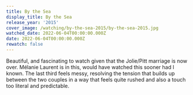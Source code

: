 ```yaml
---
title: By the Sea
display_title: By the Sea
release_year: '2015'
cover_image: /watching/by-the-sea-2015/by-the-sea-2015.jpg
watched_date: 2022-06-04T00:00:00.000Z
date: 2022-06-04T00:00:00.000Z
rewatch: false
---
```

Beautiful, and fascinating to watch given that the Jolie/Pitt marriage is now over. Mélanie Laurent is in this, would have watched this sooner had I known. The last third feels messy, resolving the tension that builds up between the two couples in a way that feels quite rushed and also a touch too literal and predictable.
